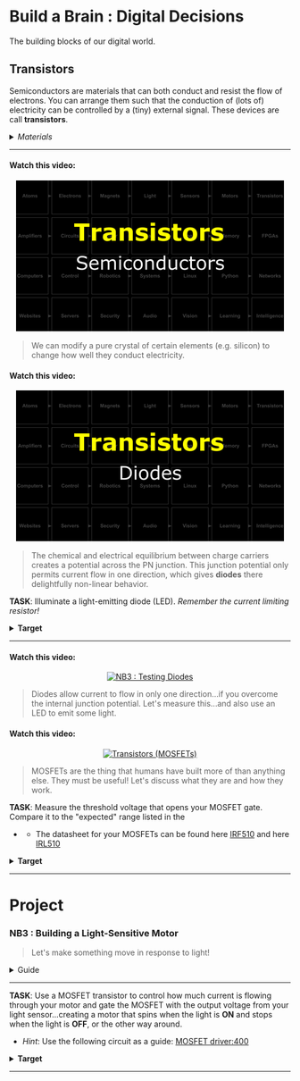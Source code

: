 # Build a Brain : Digital Decisions
The building blocks of our digital world.

## Transistors
Semiconductors are materials that can both conduct and resist the flow of electrons. You can arrange them such that the conduction of (lots of) electricity can be controlled by a (tiny) external signal. These devices are call **transistors**.

<details><summary><i>Materials</i></summary><p>

Name|Depth|Description| # |Data|Link|
:-------|:---:|:----------|:-:|:--:|:--:|
MOSFET (10V)|01|Power MOSFET/N-channel (IRF510)|1|[-D-](/boxes/transistors/_resources/datasheets/IRF510.pdf)|[-L-](https://uk.farnell.com/vishay/irf510pbf/mosfet-n-100v-5-6a-to-220ab/dp/1653658)
MOSFET (5V)|01|Power MOSFET/N-channel (IRL510)|1|[-D-](/boxes/transistors/_resources/datasheets/IRL510.pdf)|[-L-](https://uk.farnell.com/vishay/irl510pbf/mosfet-n-logic-to-220/dp/9102779)
Diode|01|IN4001|2|[-D-](/boxes/transistors/_resources/datasheets/IN4001.pdf)|[-L-](https://uk.farnell.com/on-semiconductor/1n4001g/diode-standard-1a-do-41/dp/1458986)
LED (Red)|01|3 mm/2 mA red LED|2|[-D-](/boxes/transistors/_resources/datasheets/led_HLMP.pdf)|[-L-](https://uk.farnell.com/broadcom-limited/hlmp-1700/led-3mm-red-2-1mcd-626nm/dp/1003207)
LED (Yellow)|01|3 mm/2 mA yellow LED|2|[-D-](/boxes/transistors/_resources/datasheets/led_HLMP.pdf)|[-L-](https://uk.farnell.com/broadcom-limited/hlmp-1719/led-3mm-yellow-2-1mcd-585nm/dp/1003208)
LED (Green)|01|3 mm/2 mA green LED|2|[-D-](/boxes/transistors/_resources/datasheets/led_HLMP.pdf)|[-L-](https://uk.farnell.com/broadcom-limited/hlmp-1790/led-3mm-green-2-3mcd-569nm/dp/1003209)
Resistor (470)|01|470 &Omega;/0.25 W|2|[-D-](/boxes/electrons/_resources/datasheets/resistor.pdf)|[-L-](https://uk.farnell.com/multicomp/mf25-470r/res-470r-1-250mw-axial-metal-film/dp/9341943)

</p></details><hr>

#### Watch this video: 
<p align="center">
<a href="https://vimeo.com/1032460818" title="Control+Click to watch in new tab"><img src="../../../../boxes/transistors/_resources/lessons/thumbnails/Semiconductors.gif" alt="Semiconductors" width="480"/></a>
</p>

> We can modify a pure crystal of certain elements (e.g. silicon) to change how well they conduct electricity.


#### Watch this video: 
<p align="center">
<a href="https://vimeo.com/1032443724" title="Control+Click to watch in new tab"><img src="../../../../boxes/transistors/_resources/lessons/thumbnails/Diodes.gif" alt="Diodes" width="480"/></a>
</p>

> The chemical and electrical equilibrium between charge carriers creates a potential across the PN junction. This junction potential only permits current flow in one direction, which gives **diodes** there delightfully non-linear behavior.


**TASK**: Illuminate a light-emitting diode (LED). *Remember the current limiting resistor!*
<details><summary><strong>Target</strong></summary>
    The LED should only illuminate when installed in one orientation. If you flip it around, then the "diode" of the LED will prevent current flowing through the circuit.
</details><hr>


#### Watch this video: 
<p align="center">
<a href="https://vimeo.com/1032458879" title="Control+Click to watch in new tab"><img src="../../../../boxes/transistors/_resources/lessons/thumbnails/NB3_:-Testing-Diodes.gif" alt="NB3 : Testing Diodes" width="480"/></a>
</p>

> Diodes allow current to flow in only one direction...if you overcome the internal junction potential. Let's measure this...and also use an LED to emit some light.


#### Watch this video: 
<p align="center">
<a href="https://vimeo.com/1032452466" title="Control+Click to watch in new tab"><img src="../../../../boxes/transistors/_resources/lessons/thumbnails/Transistors-(MOSFETs).gif" alt="Transistors (MOSFETs)" width="480"/></a>
</p>

> MOSFETs are the thing that humans have built more of than anything else. They must be useful! Let's discuss what they are and how they work.


**TASK**: Measure the threshold voltage that opens your MOSFET gate. Compare it to the "expected" range listed in the
- - The datasheet for your MOSFETs can be found here [IRF510](/boxes/transistors/_resources/datasheets/IRF510.pdf) and here [IRL510](/boxes/transistors/_resources/datasheets/IRL510.pdf)
<details><summary><strong>Target</strong></summary>
    The threshold for when current starts to flow through your MOSFET ("Gate-Source Threshold Voltage") should be between 2 to 4 Volts for the IRF510 and 1 to 3 vols for the IRL510. However, the amount of current it allows will rise rapidly up to (and beyond) 10 Volts for the IRF510 and 5 Volts for the IRL510. Check the datasheets (Figure 3).
</details><hr>


# Project
### NB3 : Building a Light-Sensitive Motor
> Let's make something move in response to light!

<details><summary><weak>Guide</weak></summary>
:-:-: A video guide to completing this project can be viewed <a href="https://vimeo.com/1032454998" target="_blank" rel="noopener noreferrer">here</a>.
</details><hr>


**TASK**: Use a MOSFET transistor to control how much current is flowing through your motor and gate the MOSFET with the output voltage from your light sensor...creating a motor that spins when the light is **ON** and stops when the light is **OFF**, or the other way around.
- *Hint*: Use the following circuit as a guide: [MOSFET driver:400](/boxes/transistors/_resources/images/MOSFET_motor_driver.png)
<details><summary><strong>Target</strong></summary>
    Your motor should change how fast it spins when you change how much light hits the LDR.
</details><hr>


